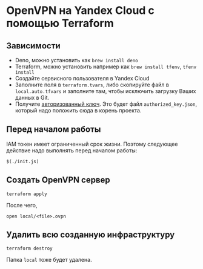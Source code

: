 # OpenVPN на Yandex Cloud с помощью Terraform

## Зависимости

- Deno, можно установить как `brew install deno`
- Terraform, можно установить например как `brew install tfenv`, `tfenv install`
- Создайте сервисного пользователя в Yandex Cloud
- Заполните поля в `terraform.tvars`, либо скопируйте файл в `local.auto.tfvars`
  и заполните там, чтобы исключить загрузку Ваших данных в Git.
- Получите
  [авторизованный ключ](https://yandex.cloud/ru/docs/iam/operations/authorized-key/create#tf_1).
  Это будет файл `authorized_key.json`, который надо положить сюда в корень
  проекта.

## Перед началом работы

IAM токен имеет ограниченный срок жизни. Поэтому следующее действие надо
выполнять перед началом работы:

```
$(./init.js)
```

## Создать OpenVPN сервер

```
terraform apply
```

После чего,

```
open local/<file>.ovpn
```

## Удалить всю созданную инфраструктуру

```
terraform destroy
```

Папка `local` тоже будет удалена.
